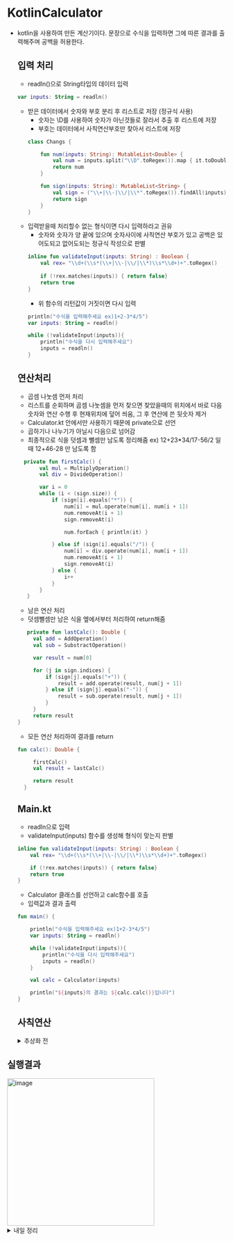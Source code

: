 # KotlinCalculator
- kotlin을 사용하여 만든 계산기이다. 문장으로 수식을 입력하면 그에 따른 결과를 출력해주며 공백을 허용한다.

  ## 입력 처리
  - readln()으로 String타입의 데이터 입력
  ```kotlin
  var inputs: String = readln()
  ```
  - 받은 데이터에서 숫자와 부호 분리 후 리스트로 저장 (정규식 사용)
    - 숫자는 \D를 사용하여 숫자가 아닌것들로 잘라서 추출 후 리스트에 저장
    - 부호는 데이터에서 사칙연산부호만 찾아서 리스트에 저장
    ```kotlin
    class Changs {
    
        fun num(inputs: String): MutableList<Double> {
            val num = inputs.split("\\D".toRegex()).map { it.toDoubleOrNull() }.filterNotNull().toMutableList()
            return num
        }
    
        fun sign(inputs: String): MutableList<String> {
            val sign = ("\\+|\\-|\\/|\\*".toRegex()).findAll(inputs).map { it.value }.toMutableList()
            return sign
        }
    }
    ```
  - 입력받을때 처리할수 없는 형식이면 다시 입력하라고 권유
    - 숫자와 숫자가 양 끝에 있으며 숫자사이에 사칙연산 부호가 있고 공백은 있어도되고 없어도되는 정규식 작성으로 판별
    ```kotlin
    inline fun validateInput(inputs: String) : Boolean {
        val rex= "\\d+(\\s*(\\+|\\-|\\/|\\*)\\s*\\d+)+".toRegex()
     
        if (!rex.matches(inputs)) { return false}
        return true
    }
    ```
    - 위 함수의 리턴값이 거짓이면 다시 입력
    ```kotlin
    println("수식을 입력해주세요 ex)1+2-3*4/5")
    var inputs: String = readln()
  
    while (!validateInput(inputs)){
        println("수식을 다시 입력해주세요")
        inputs = readln()
    }
    ```


  ## 연산처리
  - 곱셈 나눗셈 먼저 처리
  - 리스트를 순회하며 곱셈 나눗셈을 먼저 찾으면 찾았을때의 위치에서 바로 다음 숫자와 연산 수행 후 현재위치에 덮어 씌움, 그 후 연산에 쓴 뒷숫자 제거
  - Calculator.kt 안에서만 사용하기 때문에 private으로 선언
  - 곱하기나 나누기가 아닐시 다음으로 넘어감
  - 최종적으로 식을 덧셈과 뺄셈만 남도록 정리해줌 ex) 12+23*34/17-56/2 일때 12+46-28 만 남도록 함
  ```kotlin
    private fun firstCalc() {
         val mul = MultiplyOperation()
         val div = DivideOperation()
  
         var i = 0
         while (i < (sign.size)) {
             if (sign[i].equals("*")) {
                 num[i] = mul.operate(num[i], num[i + 1])
                 num.removeAt(i + 1)
                 sign.removeAt(i)
  
                 num.forEach { println(it) }
  
             } else if (sign[i].equals("/")) {
                 num[i] = div.operate(num[i], num[i + 1])
                 num.removeAt(i + 1)
                 sign.removeAt(i)
             } else {
                 i++
             }
         }
     }
  ```
  - 남은 연산 처리
  - 덧셈뺄셈만 남은 식을 엪에서부터 처리하여 return해줌
  ```kotlin
     private fun lastCalc(): Double {
       val add = AddOperation()
       val sub = SubstractOperation()

       var result = num[0]

       for (j in sign.indices) {
           if (sign[j].equals("+")) {
               result = add.operate(result, num[j + 1])
           } else if (sign[j].equals("-")) {
               result = sub.operate(result, num[j + 1])
           }
       }
       return result
  }
  ```
  - 모든 연산 처리하여 결과를 return
  ``` kotlin
  fun calc(): Double {

       firstCalc()
       val result = lastCalc()

       return result
    }
  ```

  ## Main.kt
  - readln으로 입력
  - validateInput(inputs) 함수를 생성해 형식이 맞는지 판별
  ```kotlin
  inline fun validateInput(inputs: String) : Boolean {
      val rex= "\\d+(\\s*(\\+|\\-|\\/|\\*)\\s*\\d+)+".toRegex()
  
      if (!rex.matches(inputs)) { return false}
      return true
  }
  ```
  - Calculator 클래스를 선언하고 calc함수를 호출
  - 입력값과 결과 출력
  ```kotlin
  fun main() {
  
      println("수식을 입력해주세요 ex)1+2-3*4/5")
      var inputs: String = readln()
  
      while (!validateInput(inputs)){
          println("수식을 다시 입력해주세요")
          inputs = readln()
      }
  
      val calc = Calculator(inputs)
  
      println("${inputs}의 결과는 ${calc.calc()}입니다")
  }
  ```

  ## 사칙연산
  <details><summary>추상화 전</summary>

  ```kotlin
  class AddOperation {
      fun operate(num1: Double, num2: Double): Double {
          return num1+num2
      }
  }
  ```
  ```kotlin
  class SubstructorOperation {
      fun operate(num1: Double, num2: Double): Double {
          return num1-num2
      }
  }
  ```
  ```kotlin
  class MultiplyOperation {
      fun operate(num1: Double, num2: Double): Double {
          return num1*num2
      }
  }
  ```
  ```kotlin
  class DivideOperation {
      fun operate(num1: Double, num2: Double): Double {
          return num1/num2
      }
  }
  ```
</details> 

  ## 실행결과
  <img width="339" alt="image" src="https://github.com/taeaeaeae/KotlinCalculator/assets/46617216/0c668e89-f158-4ce1-8ddd-f68c88e9758f">


<details><summary>내일 정리</summary>
1. 우선 AbstractOperation.kt 를 생성하여 인터페이스를 만들어줬다.

 - 관리의 편의도를 위해 operator라는 패키지를 새로 생성
```kotlin
package operator
interface AbstractOperation {
    fun operate(num1: Double, num2:Double): Double
}
```

2. 상속받아 사칙연산 클래서 오버라이딩
```kotlin
package operator

class AddOperation : AbstractOperation {
    override fun operate(num1: Double, num2: Double): Double {
        return num1+num2
    }
}
```

3. Calculator 클래스에서 구현
```kotlin
class Calculator() {
    fun operate(operator: AbstractOperation, num1: Double, num2: Double): Double = operator.operate(num1,num2)
}
```

4. OrderCalculator.kt 추가

- 기존 Calculator에서 생성한 함수들 실행하여 Calculator는 연산만 시행함

+ firstCalc 수정
```kotlin
// 클래스에 배열을 만들어서 관리하지 않고 받아온 배열을 반환
// 대신 sign은 함수 실행할때 "*"와 "/"제거
private fun firstCalc(num: MutableList<Double>, sign: MutableList<String>): MutableList<Double> {
    var i = 0	//num의 인덱스
    var j = 0	//sign의 인덱스
    while (i < (num.size-1)) {
        if (sign[j].equals("*")) {
            num[i] = calc.operate(MultiplyOperation(), num[i], num[i + 1])
            num.removeAt(i + 1)	// 현재 인덱스 제거
            j++		//현재 인덱스를 제거하여 기존 sign이 사용되므로 sign의 인덱스 증가
        } else if (sign[j].equals("/")) {
            num[i] = calc.operate(DivideOperation(), num[i], num[i + 1])
            num.removeAt(i + 1)
            j++
        } else {
            i++		//곱셈이나 나눗셈이 아닐 때 다음으로 넘어감
            j++
        }
    }
    return num		// 곱셈 나눗셈 처리를 완료한 숫자리스트 반환
}
```



- lastCalculator는 추상화메소드 사용부분만 변경

-  order 함수 생성
```kotlin
fun order(num: MutableList<Double>, sign: MutableList<String>): Double {
    val number = firstCalc(num, sign)		// 곱셈나눗셈 먼저 연산하여 반환된 숫자리스트 저장
    sign.removeAll(arrayOf("*", "/"))		// 연산 완료한 "*","/" 모두 제거
    val result = lastCalc(number, sign)		// 남은 덧셈 뺄셈 진행 후 값 리턴
    return result
}
```

- 전체코드
```kotlin
class OrderCalculator() {

    val calc = Calculator()

    fun order(num: MutableList<Double>, sign: MutableList<String>): Double {
        val number = firstCalc(num, sign)
        sign.removeAll(arrayOf("*", "/"))
        val result = lastCalc(number, sign)
        return result
    }

    private fun firstCalc(num: MutableList<Double>, sign: MutableList<String>): MutableList<Double> {
        var i = 0
        var j = 0
        while (i < (num.size-1)) {
            if (sign[j].equals("*")) {
                num[i] = calc.operate(MultiplyOperation(), num[i], num[i + 1])
                num.removeAt(i + 1)
                j++
            } else if (sign[j].equals("/")) {
                num[i] = calc.operate(DivideOperation(), num[i], num[i + 1])
                num.removeAt(i + 1)
                j++
            } else {
                i++
                j++
            }
        }
        return num
    }

    private fun lastCalc(num: MutableList<Double>, sign: MutableList<String>): Double {

        var result = num[0]

        for (j in sign.indices) {
            if (sign[j].equals("+")) {
                result = calc.operate(AddOperation(), result, num[j + 1])
            } else if (sign[j].equals("-")) {
                result = calc.operate(SubstractOperation(), result, num[j + 1])
            }
        }
        return result
    }
}
```

5. Main.kt
```kotlin
fun main() {

    println("수식을 입력해주세요 ex)1+2-3*4/5")
    var inputs: String = readln()

    while (!validateInput(inputs)){
        println("수식을 다시 입력해주세요")
        inputs = readln()
    }

    val change = Changs()			// 원래 Calculator에서 했던 작업을 메인으로 가져옴
    val num = change.num(inputs)
    val sign = change.sign(inputs)
    val order = OrderCalculator()	

    // order.order(num,sign)		
    // 예전 코드처럼 input을 통째로 가지고다니는게 비효율적이라고 생각해서
    // firstCalc함수를 수정하여 num반환 후 sing 배열의 부호를 따로 삭제


    println("${inputs}의 결과는 ${order.order(num,sign)}입니다")
}
```
</detail>
